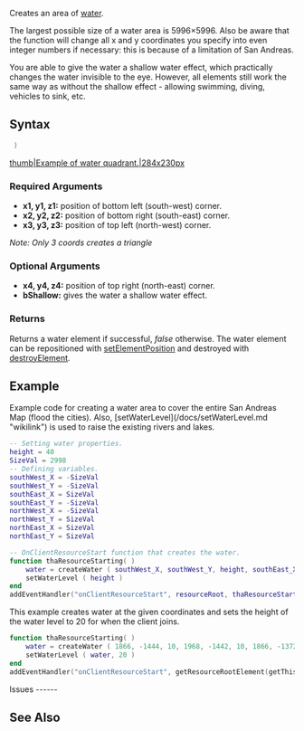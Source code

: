 Creates an area of [water](/docs/water.md "wikilink").

The largest possible size of a water area is 5996×5996. Also be aware that the function will change all x and y coordinates you specify into even integer numbers if necessary: this is because of a limitation of San Andreas.

You are able to give the water a shallow water effect, which practically changes the water invisible to the eye. However, all elements still work the same way as without the shallow effect - allowing swimming, diving, vehicles to sink, etc.

Syntax
------

``` lua
 )
```

[thumb|Example of water quadrant.|284x230px](/docs/Image:WaterAreas.jpg.md "wikilink")

### Required Arguments

-   **x1, y1, z1:** position of bottom left (south-west) corner.
-   **x2, y2, z2:** position of bottom right (south-east) corner.
-   **x3, y3, z3:** position of top left (north-west) corner.

*Note: Only 3 coords creates a triangle*

### Optional Arguments

-   **x4, y4, z4:** position of top right (north-east) corner.
-   **bShallow:** gives the water a shallow water effect.

### Returns

Returns a water element if successful, *false* otherwise. The water element can be repositioned with [setElementPosition](/docs/setElementPosition.md "wikilink") and destroyed with [destroyElement](/destroyElement.md "wikilink").

Example
-------

<section name="Client" class="client" show="true">
Example code for creating a water area to cover the entire San Andreas Map (flood the cities). Also, [setWaterLevel](/docs/setWaterLevel.md "wikilink") is used to raise the existing rivers and lakes.

``` lua
-- Setting water properties.
height = 40
SizeVal = 2998
-- Defining variables.
southWest_X = -SizeVal
southWest_Y = -SizeVal
southEast_X = SizeVal
southEast_Y = -SizeVal
northWest_X = -SizeVal
northWest_Y = SizeVal
northEast_X = SizeVal
northEast_Y = SizeVal

-- OnClientResourceStart function that creates the water.
function thaResourceStarting( )
    water = createWater ( southWest_X, southWest_Y, height, southEast_X, southEast_Y, height, northWest_X, northWest_Y, height, northEast_X, northEast_Y, height )
    setWaterLevel ( height )
end
addEventHandler("onClientResourceStart", resourceRoot, thaResourceStarting)
```

</section>
<section name="Client" class="client" show="true">
This example creates water at the given coordinates and sets the height of the water level to 20 for when the client joins.

``` lua
function thaResourceStarting( )
    water = createWater ( 1866, -1444, 10, 1968, -1442, 10, 1866, -1372, 10, 1968, -1370, 10 )
    setWaterLevel ( water, 20 )
end
addEventHandler("onClientResourceStart", getResourceRootElement(getThisResource()), thaResourceStarting)
```

</section>
Issues
------

See Also
--------
